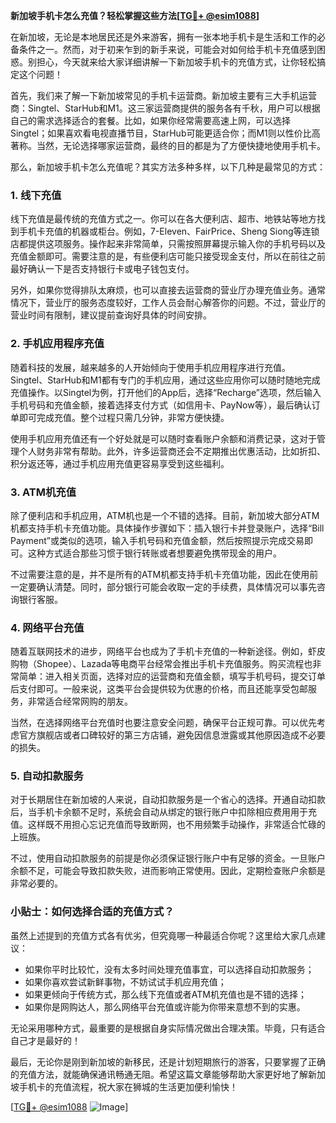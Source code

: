 **新加坡手机卡怎么充值？轻松掌握这些方法[[TG💪+ @esim1088](https://t.me/s/esim1088)]**

在新加坡，无论是本地居民还是外来游客，拥有一张本地手机卡是生活和工作的必备条件之一。然而，对于初来乍到的新手来说，可能会对如何给手机卡充值感到困惑。别担心，今天就来给大家详细讲解一下新加坡手机卡的充值方式，让你轻松搞定这个问题！

首先，我们来了解一下新加坡常见的手机卡运营商。新加坡主要有三大手机运营商：Singtel、StarHub和M1。这三家运营商提供的服务各有千秋，用户可以根据自己的需求选择适合的套餐。比如，如果你经常需要高速上网，可以选择Singtel；如果喜欢看电视直播节目，StarHub可能更适合你；而M1则以性价比高著称。当然，无论选择哪家运营商，最终的目的都是为了方便快捷地使用手机卡。

那么，新加坡手机卡怎么充值呢？其实方法多种多样，以下几种是最常见的方式：

### 1. 线下充值

线下充值是最传统的充值方式之一。你可以在各大便利店、超市、地铁站等地方找到手机卡充值的机器或柜台。例如，7-Eleven、FairPrice、Sheng Siong等连锁店都提供这项服务。操作起来非常简单，只需按照屏幕提示输入你的手机号码以及充值金额即可。需要注意的是，有些便利店可能只接受现金支付，所以在前往之前最好确认一下是否支持银行卡或电子钱包支付。

另外，如果你觉得排队太麻烦，也可以直接去运营商的营业厅办理充值业务。通常情况下，营业厅的服务态度较好，工作人员会耐心解答你的问题。不过，营业厅的营业时间有限制，建议提前查询好具体的时间安排。

### 2. 手机应用程序充值

随着科技的发展，越来越多的人开始倾向于使用手机应用程序进行充值。Singtel、StarHub和M1都有专门的手机应用，通过这些应用你可以随时随地完成充值操作。以Singtel为例，打开他们的App后，选择“Recharge”选项，然后输入手机号码和充值金额，接着选择支付方式（如信用卡、PayNow等），最后确认订单即可完成充值。整个过程只需几分钟，非常方便快捷。

使用手机应用充值还有一个好处就是可以随时查看账户余额和消费记录，这对于管理个人财务非常有帮助。此外，许多运营商还会不定期推出优惠活动，比如折扣、积分返还等，通过手机应用充值更容易享受到这些福利。

### 3. ATM机充值

除了便利店和手机应用，ATM机也是一个不错的选择。目前，新加坡大部分ATM机都支持手机卡充值功能。具体操作步骤如下：插入银行卡并登录账户，选择“Bill Payment”或类似的选项，输入手机号码和充值金额，然后按照提示完成交易即可。这种方式适合那些习惯于银行转账或者想要避免携带现金的用户。

不过需要注意的是，并不是所有的ATM机都支持手机卡充值功能，因此在使用前一定要确认清楚。同时，部分银行可能会收取一定的手续费，具体情况可以事先咨询银行客服。

### 4. 网络平台充值

随着互联网技术的进步，网络平台也成为了手机卡充值的一种新途径。例如，虾皮购物（Shopee）、Lazada等电商平台经常会推出手机卡充值服务。购买流程也非常简单：进入相关页面，选择对应的运营商和充值金额，填写手机号码，提交订单后支付即可。一般来说，这类平台会提供较为优惠的价格，而且还能享受包邮服务，非常适合经常网购的朋友。

当然，在选择网络平台充值时也要注意安全问题，确保平台正规可靠。可以优先考虑官方旗舰店或者口碑较好的第三方店铺，避免因信息泄露或其他原因造成不必要的损失。

### 5. 自动扣款服务

对于长期居住在新加坡的人来说，自动扣款服务是一个省心的选择。开通自动扣款后，当手机卡余额不足时，系统会自动从绑定的银行账户中扣除相应费用用于充值。这样既不用担心忘记充值而导致断网，也不用频繁手动操作，非常适合忙碌的上班族。

不过，使用自动扣款服务的前提是你必须保证银行账户中有足够的资金。一旦账户余额不足，可能会导致扣款失败，进而影响正常使用。因此，定期检查账户余额是非常必要的。

### 小贴士：如何选择合适的充值方式？

虽然上述提到的充值方式各有优劣，但究竟哪一种最适合你呢？这里给大家几点建议：

- 如果你平时比较忙，没有太多时间处理充值事宜，可以选择自动扣款服务；
- 如果你喜欢尝试新鲜事物，不妨试试手机应用充值；
- 如果更倾向于传统方式，那么线下充值或者ATM机充值也是不错的选择；
- 如果你是网购达人，那么网络平台充值或许能为你带来意想不到的实惠。

无论采用哪种方式，最重要的是根据自身实际情况做出合理决策。毕竟，只有适合自己才是最好的！

最后，无论你是刚到新加坡的新移民，还是计划短期旅行的游客，只要掌握了正确的充值方法，就能确保通讯畅通无阻。希望这篇文章能够帮助大家更好地了解新加坡手机卡的充值流程，祝大家在狮城的生活更加便利愉快！

[[TG💪+ @esim1088](https://t.me/s/esim1088) ![Image](https://i.postimg.cc/4NQfJmqS/Snipaste-2025-05-13-00-14-12.png)]